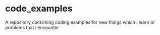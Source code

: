 # code_examples
A repository containing coding examples for new things which i learn or problems that i encounter
